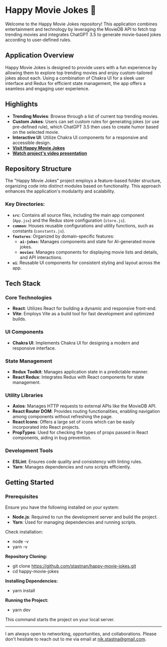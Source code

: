 # Happy Movie Jokes 🎥

Welcome to the Happy Movie Jokes repository! This application combines entertainment and technology by leveraging the MovieDB API to fetch top trending movies and integrates ChatGPT 3.5 to generate movie-based jokes according to user-defined rules.

## Application Overview

Happy Movie Jokes is designed to provide users with a fun experience by allowing them to explore top trending movies and enjoy custom-tailored jokes about each. Using a combination of Chakra UI for a sleek user interface and Redux for efficient state management, the app offers a seamless and engaging user experience.

## Highlights

- **Trending Movies**: Browse through a list of current top trending movies.
- **Custom Jokes**: Users can set custom rules for generating jokes (or use pre-defined rule), which ChatGPT 3.5 then uses to create humor based on the selected movie.
- **Interactive UI**: Utilize Chakra UI components for a responsive and accessible design.
- **[Visit Happy Movie Jokes](https://happy-movie-jokes.vercel.app/)**
- **[Watch project's video presentation](https://www.loom.com/share/ecbaf4a464a34e4fae8d563ba2c688a1)**

## Repository Structure

The "Happy Movie Jokes" project employs a feature-based folder structure, organizing code into distinct modules based on functionality. This approach enhances the application's modularity and scalability.

### Key Directories:

- **`src`**: Contains all source files, including the main app component (`App.jsx`) and the Redux store configuration (`store.js`).
- **`common`**: Houses reusable configurations and utility functions, such as constants (`constants.js`).
- **`features`**: Organized by domain-specific features:
  - **`ai-jokes`**: Manages components and state for AI-generated movie jokes.
  - **`movies`**: Manages components for displaying movie lists and details, and API interactions.
- **`ui`**: Reusable UI components for consistent styling and layout across the app.

## Tech Stack

### Core Technologies

- **React**: Utilizes React for building a dynamic and responsive front-end.
- **Vite**: Employs Vite as a build tool for fast development and optimized builds.

### UI Components

- **Chakra UI**: Implements Chakra UI for designing a modern and responsive interface.

### State Management

- **Redux Toolkit**: Manages application state in a predictable manner.
- **React Redux**: Integrates Redux with React components for state management.

### Utility Libraries

- **Axios**: Manages HTTP requests to external APIs like the MovieDB API.
- **React Router DOM**: Provides routing functionalities, enabling navigation among components without refreshing the page.
- **React Icons**: Offers a large set of icons which can be easily incorporated into React projects.
- **PropTypes**: Used for checking the types of props passed in React components, aiding in bug prevention.

### Development Tools

- **ESLint**: Ensures code quality and consistency with linting rules.
- **Yarn**: Manages dependencies and runs scripts efficiently.

## Getting Started

### Prerequisites

Ensure you have the following installed on your system:

- **Node.js**: Required to run the development server and build the project.
- **Yarn**: Used for managing dependencies and running scripts.

Check installation:

- node -v
- yarn -v

**Repository Cloning:**

- git clone https://github.com/stastnan/happy-movie-jokes.git
- cd happy-movie-jokes

**Installing Dependencies:**

- yarn install

**Running the Project:**

- yarn dev

This command starts the project on your local server.

---

I am always open to networking, opportunities, and collaborations. Please don't hesitate to reach out to me via email at nik.stastna@gmail.com.
